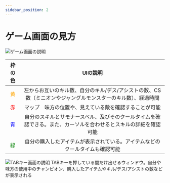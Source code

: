 ```yaml
---
sidebar_position: 2
---
```

# ゲーム画面の見方
![ゲーム画面の説明](/img/UIとルール/ゲーム画面編集.png)

|枠の色|UIの説明|
|:-:|:-:|
|<font color="orange">黄</font>|左からお互いのキル数、自分のキル/デス/アシストの数、CS数（ミニオンやジャングルモンスターのキル数）、経過時間|
|<font color="red">赤</font>|マップ　味方の位置や、見えている敵を確認することが可能|
|<font color="blue">青</font>|自分のスキルとサモナースペル、及びそのクールタイムを確認できる。また、カーソルを合わせるとスキルの詳細を確認可能|
|<font color="green">緑</font>|自分の購入したアイテムが表示されている。アイテムなどのクールタイムも確認可能|

![TABキー画面の説明](/img/UIとルール/ゲーム画面TAB.png)
TABキーを押している間だけ出せるウィンドウ。自分や味方の使用中のチャンピオン、購入したアイテムやキル/デス/アシストの数などが表示される